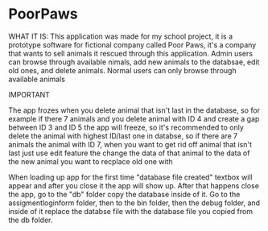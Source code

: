 # PoorPaws
WHAT IT IS:
This application was made for my school project, it is a prototype software for fictional company called Poor Paws, it's a company that wants to sell animals it rescued through
this application. Admin users can browse through available nimals, add new animals to the databsae, edit old ones, and delete animals. Normal users can only browse through available
animals

IMPORTANT

The app frozes when you delete animal that isn't last in the database, so for example if there 7 animals and you delete animal with ID 4 and create a gap between ID 3 and ID 5 the app
will freeze, so it's recommended to only delete the animal with highest ID/last one in databse, so if there are 7 animals the animal with ID 7, when you want to get rid off animal
that isn't last just use edit feature the change the data of that animal to the data of the new animal you want to recplace old one with

When loading up app for the first time "database file created" textbox will appear and after you close it the app will show up. After that happens close the app, go to the "db" folder
copy the database inside of it. Go to the assigmentloginform folder, then to the bin folder, then the debug folder, and inside of it replace the databse file with the database file 
you copied from the db folder.
